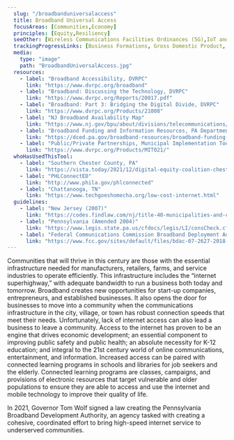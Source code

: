 ```yaml
---
  slug: "/broadbanduniversalaccess"
  title: Broadband Universal Access
  focusAreas: [Communities,Economy]
  principles: [Equity,Resiliency]
  seeOther: [Wireless Communications Facilities Ordinances (5G),IoT and Smart Communities,Smart Location of Public Facilities]
  trackingProgressLinks: [Business Formations, Gross Domestic Product, Income, Job Growth, Labor Force]
  media: 
    type: "image"
    path: "BroadbandUniversalAccess.jpg"
  resources: 
    - label: "Broadband Accessibility, DVRPC"
      link: "https://www.dvrpc.org/broadband"
    - label: "Broadband: Discussing the Technology, DVRPC"
      link: "https://www.dvrpc.org/Reports/20017.pdf"
    - label: "Broadband: Part 3: Bridging the Digital Divide, DVRPC"
      link: "https://www.dvrpc.org/Products/21008"
    - label: "NJ Broadband Availability Map"
      link: "https://www.nj.gov/bpu/about/divisions/telecommunications/broadbandavailability.html"
    - label: "Broadband Funding and Information Resources, PA Department of Community and Economic Development"
      link: "https://dced.pa.gov/broadband-resources/broadband-funding-information/"
    - label: "Public/Private Partnerships, Municipal Implementation Tool #021, DVRPC"
      link: "https://www.dvrpc.org/Products/MIT021/"
  whoHasUsedThisTool: 
    - label: "Southern Chester County, PA"
      link: "https://vista.today/2021/12/digital-equity-coalition-chester-county/?utm_source=VISTA+Today&utm_campaign=7dd5918184-Morning_Drive_Campaign5_28_2015&utm_medium=email&utm_term=0_75b1fa784c-7dd5918184-266576013"
    - label: "PHLConnectED"
      link: "http://www.phila.gov/phlconnected"
    - label: "Chattanooga, TN"
      link: "https://www.techgoeshomecha.org/low-cost-internet.html"
  guidelines: 
    - label: "New Jersey (2007)"
      link: "https://codes.findlaw.com/nj/title-40-municipalities-and-counties/nj-st-sect-40-9d-1.html"
    - label: "Pennsylvania (Amended 2004)"
      link: "https://www.legis.state.pa.us/cfdocs/legis/LI/consCheck.cfm?txtType=HTM&ttl=66&div=0&chpt=30"
    - label: "Federal Communications Commission Broadband Deployment Advisory Committee Model Code for Municipalities Working Group (2018)"
      link: "https://www.fcc.gov/sites/default/files/bdac-07-2627-2018-harmonization-wg-model-code-muni.pdf"
---
```


Communities that will thrive in this century are those with the essential infrastructure needed for manufacturers, retailers, farms, and service industries to operate efficiently. This infrastructure includes the “internet superhighway,” with adequate bandwidth to run a business both today and tomorrow. Broadband creates new opportunities for start-up companies, entrepreneurs, and established businesses. It also opens the door for businesses to move into a community when the communications infrastructure in the city, village, or town has robust connection speeds that meet their needs. Unfortunately, lack of internet access can also lead a business to leave a community. Access to the internet has proven to be an engine that drives economic development; an essential component to improving public safety and public health; an absolute necessity for K-12 education; and integral to the 21st century world of online communications, entertainment, and information. Increased access can be paired with connected learning programs in schools and libraries for job seekers and the elderly. Connected learning programs are classes, campaigns, and provisions of electronic resources that target vulnerable and older populations to ensure they are able to access and use the internet and mobile technology to improve their quality of life.

In 2021, Governor Tom Wolf signed a law creating the Pennsylvania Broadband Development Authority, an agency tasked with creating a cohesive, coordinated effort to bring high-speed internet service to underserved communities.
